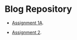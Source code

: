

Blog Repository
=========== 

* [Assignment 1A](https://rubigdata.github.io/bigdata-blog-2019-tendr-un/Assignment1A).

* [Assignment 2](https://rubigdata.github.io/bigdata-blog-2019-tendr-un/assignment2).
